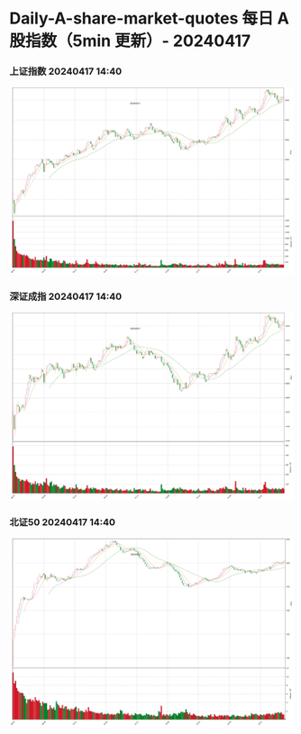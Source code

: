 
# Daily-A-share-market-quotes 每日 A 股指数（5min 更新）- 20240417

### 上证指数 20240417 14:40
![](./fig/2024/4/20240417-sh000001.png)

### 深证成指 20240417 14:40
![](./fig/2024/4/20240417-sz399001.png)

### 北证50 20240417 14:40
![](./fig/2024/4/20240417-bj899050.png)
